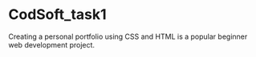 # CodSoft_task1
Creating a personal portfolio using CSS and HTML is a popular beginner web development project.
